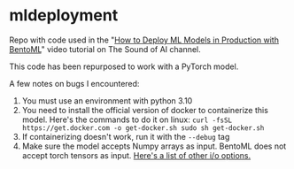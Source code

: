 # mldeployment
Repo with code used in the "[How to Deploy ML Models in Production with BentoML](https://www.youtube.com/watch?v=HHkmfI_yncc)" video tutorial on The Sound of AI channel.

This code has been repurposed to work with a PyTorch model.

A few notes on bugs I encountered:
1. You must use an environment with python 3.10
2. You need to install the official version of docker to containerize this model. Here's the commands to do it on linux:
   `curl -fsSL https://get.docker.com -o get-docker.sh
    sudo sh get-docker.sh`
3. If containerizing doesn't work, run it with the `--debug` tag
4. Make sure the model accepts Numpy arrays as input. BentoML does not accept torch tensors as input. [Here's a list of other i/o options.](https://docs.bentoml.com/en/latest/guides/iotypes.html)
